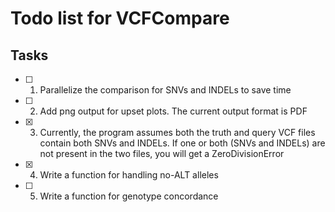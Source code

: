 Todo list for VCFCompare
====

## Tasks

- [ ] 1. Parallelize the comparison for SNVs and INDELs to save time
- [ ] 2. Add png output for upset plots. The current output format is PDF
- [x] 3. Currently, the program assumes both the truth and query VCF files contain both SNVs and INDELs. If one or both (SNVs and INDELs) are not present in the two files, you will get a ZeroDivisionError
- [x] 4. Write a function for handling no-ALT alleles
- [ ] 5. Write a function for genotype concordance
